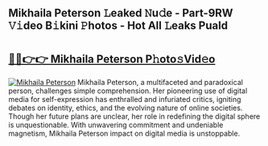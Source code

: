 ## Mikhaila Peterson 𝙻eaked 𝙽u𝚍e - Part-9RW 𝚅𝚒deo B𝚒kini 𝙿hotos - Hot All 𝙻eaks PuaId

# <h2><a href="http://ld29kp.urlbe.top/?page=Mikhaila+Peterson">🔗🔗👉👉 Mikhaila Peterson P𝚑oto𝚜Vid𝚎o</a></h2>

[![Mikhaila Peterson](https://i.imgur.com/eBuTRDB.gif)](http://ld29kp.urlbe.top/?page=Mikhaila+Peterson)
Mikhaila Peterson, a multifaceted and paradoxical person, challenges simple comprehension. Her pioneering use of digital media for self-expression has enthralled and infuriated critics, igniting debates on identity, ethics, and the evolving nature of online societies. Though her future plans are unclear, her role in redefining the digital sphere is unquestionable. With unwavering commitment and undeniable magnetism, Mikhaila Peterson impact on digital media is unstoppable.
